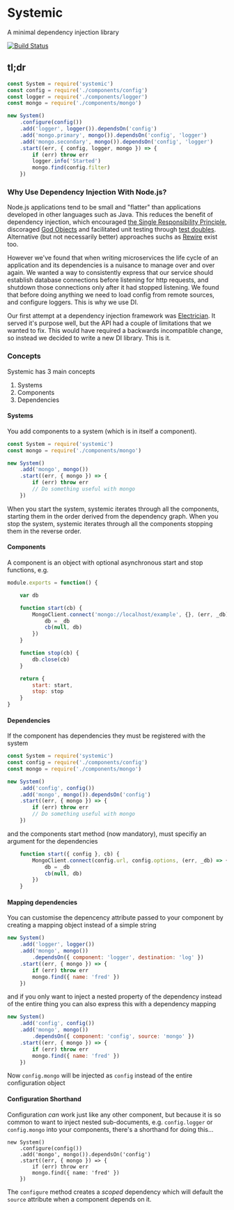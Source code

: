 # Systemic
A minimal dependency injection library

[![Build Status](https://travis-ci.org/guidesmiths/systemic.png)](https://travis-ci.org/guidesmiths/systemic)

## tl;dr
```js
const System = require('systemic')
const config = require('./components/config')
const logger = require('./components/logger')
const mongo = require('./components/mongo')

new System()
    .configure(config())
    .add('logger', logger()).dependsOn('config')
    .add('mongo.primary', mongo()).dependsOn('config', 'logger')
    .add('mongo.secondary', mongo()).dependsOn('config', 'logger')
    .start((err, { config, logger, mongo }) => {
        if (err) throw err
        logger.info('Started')
        mongo.find(config.filter)
    })
```

### Why Use Dependency Injection With Node.js?
Node.js applications tend to be small and "flatter" than applications developed in other languages such as Java. This reduces the benefit of dependency injection, which encouraged [the Single Responsibility Principle](https://en.wikipedia.org/wiki/Single_responsibility_principle), discoraged [God Objects](https://en.wikipedia.org/wiki/God_object) and facilitated unit testing through [test doubles](https://en.wikipedia.org/wiki/Test_double). Alternative (but not necessarily better) approaches suchs as [Rewire](https://www.npmjs.com/package/rewire) exist too.

However we've found that when writing microservices the life cycle of an application and its dependencies is a nuisance to manage over and over again. We wanted a way to consistently express that our service should establish database connections before listening for http requests, and shutdown those connections only after it had stopped listening. We found that before doing anything we need to load config from remote sources, and configure loggers. This is why we use DI.

Our first attempt at a dependency injection framework was [Electrician](https://www.npmjs.com/package/electrician). It served it's purpose well, but the API had a couple of limitations that we wanted to fix. This would have required a backwards incompatible change, so instead we decided to write a new DI library. This is it.

### Concepts
Systemic has 3 main concepts

1. Systems
2. Components
3. Dependencies

#### Systems
You add components to a system (which is in itself a component).
```js
const System = require('systemic')
const mongo = require('./components/mongo')

new System()
    .add('mongo', mongo())
    .start((err, { mongo }) => {
        if (err) throw err
        // Do something useful with mongo
    })
```
When you start the system, systemic iterates through all the components, starting them in the order derived from the dependency graph. When you stop the system, systemic iterates through all the components stopping them in the reverse order.

#### Components
A component is an object with optional asynchronous start and stop functions, e.g.
```js
module.exports = function() {

    var db

    function start(cb) {
        MongoClient.connect('mongo://localhost/example', {}, (err, _db) => {
            db = _db
            cb(null, db)
        })
    }

    function stop(cb) {
        db.close(cb)
    }

    return {
        start: start,
        stop: stop
    }
}
```
#### Dependencies
If the component has dependencies they must be registered with the system
```js
const System = require('systemic')
const config = require('./components/config')
const mongo = require('./components/mongo')

new System()
    .add('config', config())
    .add('mongo', mongo()).dependsOn('config')
    .start((err, { mongo }) => {
        if (err) throw err
        // Do something useful with mongo
    })
```
and the components start method (now mandatory), must specifiy an argument for the dependencies
```js
    function start({ config }, cb) {
        MongoClient.connect(config.url, config.options, (err, _db) => {
            db = _db
            cb(null, db)
        })
    }
```

#### Mapping dependencies
You can customise the depencency attribute passed to your component by creating a mapping object instead of a simple string
```js
new System()
    .add('logger', logger())
    .add('mongo', mongo())
        .dependsOn({ component: 'logger', destination: 'log' })
    .start((err, { mongo }) => {
        if (err) throw err
        mongo.find({ name: 'fred' })
    })
```
and if you only want to inject a nested property of the dependency instead of the entire thing you can also express this with a dependency mapping
```js
new System()
    .add('config', config())
    .add('mongo', mongo())
        .dependsOn({ component: 'config', source: 'mongo' })
    .start((err, { mongo }) => {
        if (err) throw err
        mongo.find({ name: 'fred' })
    })
```
Now ```config.mongo``` will be injected as ```config``` instead of the entire configuration object

#### Configuration Shorthand
Configuration *can* work just like any other component, but because it is so common to want to inject nested sub-documents, e.g. ```config.logger``` or ```config.mongo``` into your components, there's a shorthand for doing this...
```
new System()
    .configure(config())
    .add('mongo', mongo()).dependsOn('config')
    .start((err, { mongo }) => {
        if (err) throw err
        mongo.find({ name: 'fred' })
    })
```
The ```configure``` method creates a *scoped* dependency which will default the ```source``` attribute when a component depends on it.
